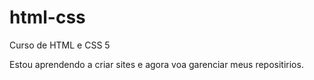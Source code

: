 # html-css
 Curso de HTML e CSS 5

Estou aprendendo a criar sites e agora voa garenciar meus repositirios.